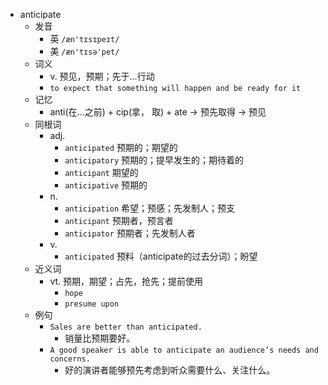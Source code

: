- anticipate
  - 发音
    - 英 `/æn'tɪsɪpeɪt/`
    - 美 `/æn'tɪsə'pet/`
  - 词义
    - v. 预见，预期；先于…行动
    - `to expect that something will happen and be ready for it`
  - 记忆
    - anti(在…之前) + cip(拿， 取) + ate → 预先取得 → 预见
  - 同根词
    - adj.
      - `anticipated` 预期的；期望的
      - `anticipatory` 预期的；提早发生的；期待着的
      - `anticipant` 期望的
      - `anticipative` 预期的
    - n.
      - `anticipation` 希望；预感；先发制人；预支
      - `anticipant` 预期者，预言者
      - `anticipator` 预期者；先发制人者
    - v.
      - `anticipated` 预料（anticipate的过去分词）；盼望
  - 近义词
    - vt. 预期，期望；占先，抢先；提前使用
      - `hope`
      - `presume upon`
  - 例句
    - `Sales are better than anticipated.`
      - 销量比预期要好。
    - `A good speaker is able to anticipate an audience’s needs and concerns.`
      - 好的演讲者能够预先考虑到听众需要什么、关注什么。

